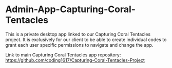 # Admin-App-Capturing-Coral-Tentacles

This is a private desktop app linked to our Capturing Coral Tentacles project. It is exclusively for our client to be able to create individual codes to grant each user specific permissions to navigate and change the app.

Link to main Capturing Coral Tentacles app repository: https://github.com/coding1617/Capturing-Coral-Tentacles-Project
